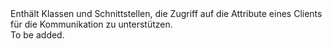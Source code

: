 <Namespace Name="Microsoft.ServiceFabric.Services.Communication.Client">
  <Docs>
    <summary>Enthält Klassen und Schnittstellen, die Zugriff auf die Attribute eines Clients für die Kommunikation zu unterstützen.</summary> 
    <remarks>To be added.</remarks>
  </Docs>
</Namespace>
